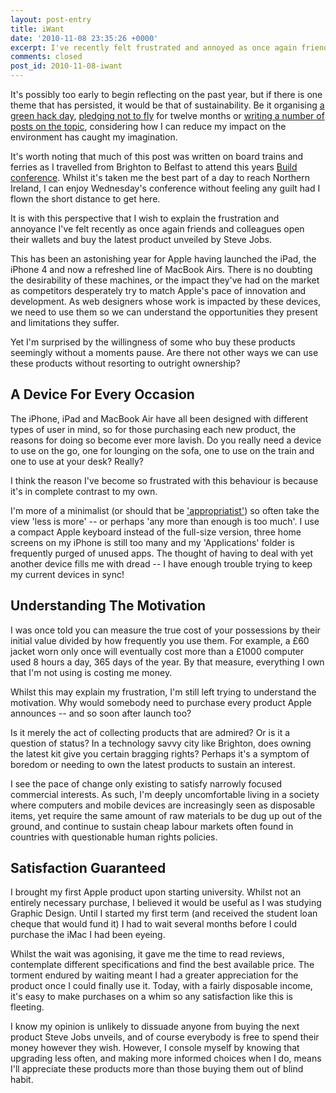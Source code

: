 ```yaml
---
layout: post-entry
title: iWant
date: '2010-11-08 23:35:26 +0000'
excerpt: I've recently felt frustrated and annoyed as once again friends and colleagues open their wallets and buy the latest product unveiled by Steve Jobs.
comments: closed
post_id: 2010-11-08-iwant
---
```

It's possibly too early to begin reflecting on the past year, but if there is one theme that has persisted, it would be that of sustainability. Be it organising [a green hack day][1], [pledging not to fly][2] for twelve months or [writing a number of posts on the topic][3], considering how I can reduce my impact on the environment has caught my imagination.

It's worth noting that much of this post was written on board trains and ferries as I travelled from Brighton to Belfast to attend this years [Build conference][4]. Whilst it's taken me the best part of a day to reach Northern Ireland, I can enjoy Wednesday's conference without feeling any guilt had I flown the short distance to get here.

It is with this perspective that I wish to explain the frustration and annoyance I've felt recently as once again friends and colleagues open their wallets and buy the latest product unveiled by Steve Jobs.

This has been an astonishing year for Apple having launched the iPad, the iPhone 4 and now a refreshed line of MacBook Airs. There is no doubting the desirability of these machines, or the impact they've had on the market as competitors desperately try to match Apple's pace of innovation and development. As web designers whose work is impacted by these devices, we need to use them so we can understand the opportunities they present and limitations they suffer.

Yet I'm surprised by the willingness of some who buy these products seemingly without a moments pause. Are there not other ways we can use these products without resorting to outright ownership?

## A Device For Every Occasion
The iPhone, iPad and MacBook Air have all been designed with different types of user in mind, so for those purchasing each new product, the reasons for doing so become ever more lavish. Do you really need a device to use on the go, one for lounging on the sofa, one to use on the train and one to use at your desk? Really?

I think the reason I've become so frustrated with this behaviour is because it's in complete contrast to my own.

I'm more of a minimalist (or should that be ['appropriatist'][5]) so often take the view 'less is more' -- or perhaps 'any more than enough is too much'. I use a compact Apple keyboard instead of the full-size version, three home screens on my iPhone is still too many and my 'Applications' folder is frequently purged of unused apps. The thought of having to deal with yet another device fills me with dread -- I have enough trouble trying to keep my current devices in sync!

## Understanding The Motivation
I was once told you can measure the true cost of your possessions by their initial value divided by how frequently you use them. For example, a £60 jacket worn only once will eventually cost more than a £1000 computer used 8 hours a day, 365 days of the year. By that measure, everything I own that I'm not using is costing me money.

Whilst this may explain my frustration, I'm still left trying to understand the motivation. Why would somebody need to purchase every product Apple announces -- and so soon after launch too?

Is it merely the act of collecting products that are admired? Or is it a question of status? In a technology savvy city like Brighton, does owning the latest kit give you certain bragging rights? Perhaps it's a symptom of boredom or needing to own the latest products to sustain an interest.

I see the pace of change only existing to satisfy narrowly focused commercial interests. As such, I'm deeply uncomfortable living in a society where computers and mobile devices are increasingly seen as disposable items, yet require the same amount of raw materials to be dug up out of the ground, and continue to sustain cheap labour markets often found in countries with questionable human rights policies.

## Satisfaction Guaranteed
I brought my first Apple product upon starting university. Whilst not an entirely necessary purchase, I believed it would be useful as I was studying Graphic Design. Until I started my first term (and received the student loan cheque that would fund it) I had to wait several months before I could purchase the iMac I had been eyeing.

Whilst the wait was agonising, it gave me the time to read reviews, contemplate different specifications and find the best available price. The torment endured by waiting meant I had a greater appreciation for the product once I could finally use it. Today, with a fairly disposable income, it's easy to make purchases on a whim so any satisfaction like this is fleeting.

I know my opinion is unlikely to dissuade anyone from buying the next product Steve Jobs unveils, and of course everybody is free to spend their money however they wish. However, I console myself by knowing that upgrading less often, and making more informed choices when I do, means I'll appreciate these products more than those buying them out of blind habit.

[1]: http://blog.agreenfocus.org/post/371323289/welcome
[2]: /2010/02/a_green_focus
[3]: /tags/sustainability
[4]: http://buildconf.com/
[5]: http://twitter.com/hotdogsladies/status/29683157687